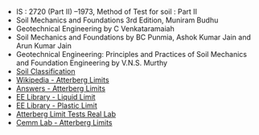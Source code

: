- IS : 2720 (Part II) –1973, Method of Test for soil : Part II
- Soil Mechanics and Foundations 3rd Edition, Muniram Budhu
- Geotechnical Engineering by C Venkataramaiah
- Soil Mechanics and Foundations by BC Punmia, Ashok Kumar Jain and Arun Kumar Jain
- Geotechnical Engineering: Principles and Practices of Soil Mechanics and Foundation Engineering by V.N.S. Murthy
- [Soil Classification](https://en.wikipedia.org/wiki/Soil_classification)
- [Wikipedia - Atterberg Limits](https://en.wikipedia.org/wiki/Atterberg_limits)
- [Answers - Atterberg Limits](https://www.answers.com/topic/atterberg-limits)
- [EE Library - Liquid Limit](https://www.elementaryengineeringlibrary.com/civil-engineering/soil-mechanics/liquid-limit-casagrande-method)
- [EE Library - Plastic Limit](https://www.elementaryengineeringlibrary.com/civil-engineering/soil-mechanics/plasticity-and-plastic-state-and-plastic-limit-of-soil-and-its-determination)
- [Atterberg Limit Tests Real Lab](https://www.youtube.com/watch?v=EcXJ961qjGA&t=413s)
- [Cemm Lab - Atterberg Limits](https://cemmlab.webhost.uic.edu/Experiment%207-Atterberg%20Limits.pdf)
